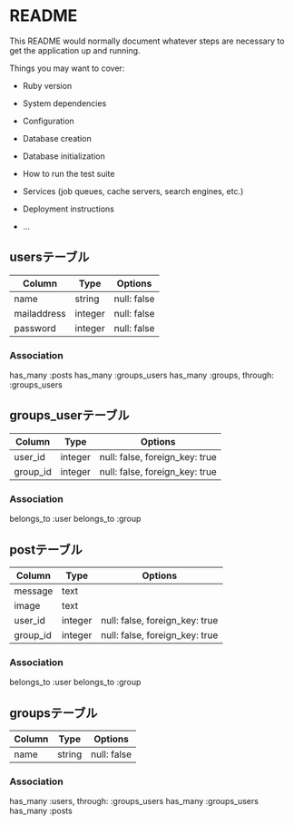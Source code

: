 # README

This README would normally document whatever steps are necessary to get the
application up and running.

Things you may want to cover:

* Ruby version

* System dependencies

* Configuration

* Database creation

* Database initialization

* How to run the test suite

* Services (job queues, cache servers, search engines, etc.)

* Deployment instructions

* ...

## usersテーブル
|Column|Type|Options|
|------|----|-------|
|name|string|null: false|
|mailaddress|integer|null: false|
|password|integer|null: false|

### Association
has_many :posts
has_many :groups_users
has_many :groups, through: :groups_users

## groups_userテーブル

|Column|Type|Options|
|------|----|-------|
|user_id|integer|null: false, foreign_key: true|
|group_id|integer|null: false, foreign_key: true|

### Association
belongs_to :user
belongs_to :group


## postテーブル

|Column|Type|Options|
|------|----|-------|
|message|text|
|image|text|
|user_id|integer|null: false, foreign_key: true|
|group_id|integer|null: false, foreign_key: true|

### Association
belongs_to :user
belongs_to :group

## groupsテーブル

|Column|Type|Options|
|------|----|-------|
|name|string|null: false|


### Association
has_many :users, through: :groups_users
has_many :groups_users
has_many :posts